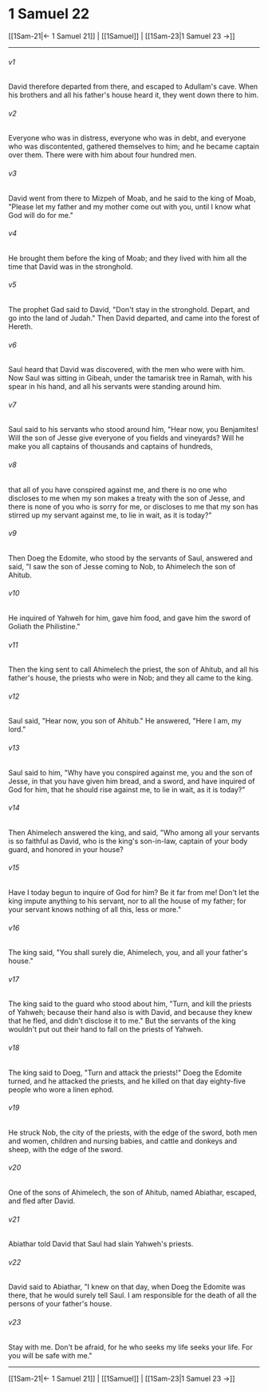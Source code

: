 # 1 Samuel 22

[[1Sam-21|← 1 Samuel 21]] | [[1Samuel]] | [[1Sam-23|1 Samuel 23 →]]
***



###### v1 
David therefore departed from there, and escaped to Adullam's cave. When his brothers and all his father's house heard it, they went down there to him. 

###### v2 
Everyone who was in distress, everyone who was in debt, and everyone who was discontented, gathered themselves to him; and he became captain over them. There were with him about four hundred men. 

###### v3 
David went from there to Mizpeh of Moab, and he said to the king of Moab, "Please let my father and my mother come out with you, until I know what God will do for me." 

###### v4 
He brought them before the king of Moab; and they lived with him all the time that David was in the stronghold. 

###### v5 
The prophet Gad said to David, "Don't stay in the stronghold. Depart, and go into the land of Judah." Then David departed, and came into the forest of Hereth. 

###### v6 
Saul heard that David was discovered, with the men who were with him. Now Saul was sitting in Gibeah, under the tamarisk tree in Ramah, with his spear in his hand, and all his servants were standing around him. 

###### v7 
Saul said to his servants who stood around him, "Hear now, you Benjamites! Will the son of Jesse give everyone of you fields and vineyards? Will he make you all captains of thousands and captains of hundreds, 

###### v8 
that all of you have conspired against me, and there is no one who discloses to me when my son makes a treaty with the son of Jesse, and there is none of you who is sorry for me, or discloses to me that my son has stirred up my servant against me, to lie in wait, as it is today?" 

###### v9 
Then Doeg the Edomite, who stood by the servants of Saul, answered and said, "I saw the son of Jesse coming to Nob, to Ahimelech the son of Ahitub. 

###### v10 
He inquired of Yahweh for him, gave him food, and gave him the sword of Goliath the Philistine." 

###### v11 
Then the king sent to call Ahimelech the priest, the son of Ahitub, and all his father's house, the priests who were in Nob; and they all came to the king. 

###### v12 
Saul said, "Hear now, you son of Ahitub." He answered, "Here I am, my lord." 

###### v13 
Saul said to him, "Why have you conspired against me, you and the son of Jesse, in that you have given him bread, and a sword, and have inquired of God for him, that he should rise against me, to lie in wait, as it is today?" 

###### v14 
Then Ahimelech answered the king, and said, "Who among all your servants is so faithful as David, who is the king's son-in-law, captain of your body guard, and honored in your house? 

###### v15 
Have I today begun to inquire of God for him? Be it far from me! Don't let the king impute anything to his servant, nor to all the house of my father; for your servant knows nothing of all this, less or more." 

###### v16 
The king said, "You shall surely die, Ahimelech, you, and all your father's house." 

###### v17 
The king said to the guard who stood about him, "Turn, and kill the priests of Yahweh; because their hand also is with David, and because they knew that he fled, and didn't disclose it to me." But the servants of the king wouldn't put out their hand to fall on the priests of Yahweh. 

###### v18 
The king said to Doeg, "Turn and attack the priests!" Doeg the Edomite turned, and he attacked the priests, and he killed on that day eighty-five people who wore a linen ephod. 

###### v19 
He struck Nob, the city of the priests, with the edge of the sword, both men and women, children and nursing babies, and cattle and donkeys and sheep, with the edge of the sword. 

###### v20 
One of the sons of Ahimelech, the son of Ahitub, named Abiathar, escaped, and fled after David. 

###### v21 
Abiathar told David that Saul had slain Yahweh's priests. 

###### v22 
David said to Abiathar, "I knew on that day, when Doeg the Edomite was there, that he would surely tell Saul. I am responsible for the death of all the persons of your father's house. 

###### v23 
Stay with me. Don't be afraid, for he who seeks my life seeks your life. For you will be safe with me."

***
[[1Sam-21|← 1 Samuel 21]] | [[1Samuel]] | [[1Sam-23|1 Samuel 23 →]]
